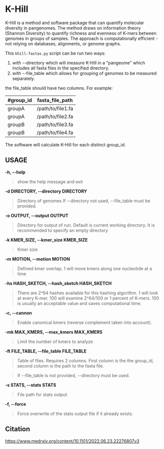 # K-Hill

K-Hill is a method and software package that can quantify molecular diversity in pangenomes. The method draws on information theory (Shannon Diversity) to quantify richness and evenness of K-mers between genomes in groups of samples. The approach is computationally efficient - not relying on databases, alignments, or genome graphs. 

This `khill-fastas.py` script can be run two ways:
1. with --directory which  will measure K-Hill in a "pangeome" which includes all fasta files in the specified directory.
2. with --file_table which allows for grouping of genomes to be measured separately.

the file_table should have two columns. For example:

| #group_id | fasta_file_path |
| --- | --- |
| groupA | /path/to/file1.fa |
| groupA | /path/to/file2.fa |
| groupB | /path/to/file3.fa |
| groupB | /path/to/file4.fa |

The software will calculate K-Hill for each distinct group_id.

## USAGE

**-h, --help**      

>show the help message and exit
  
**-d DIRECTORY, --directory DIRECTORY**
>Directory of genomes
>If --directory not used, --file_table must be provided.
  
**-o OUTPUT, --output OUTPUT**
 
>Directory for output of run. Default is current working directory. It is recommended to specify an empty directory
  
**-k KMER_SIZE, --kmer_size KMER_SIZE**
                 
>Kmer size
    
**-m MOTION, --motion MOTION**
                        
>Defined kmer overlap; 1 will move kmers along one nucleotide at a time
 
  
**-hs HASH_SKETCH, --hash_sketch HASH_SKETCH**
                        
>There are 2^64 hashes available for this hashing algorithm. 
    1 will look at every K-mer. 100 will examine 2^64/100 or 1 percent of K-mers. 
    100 is usually an acceptable value and saves computational time.
    
**-c, --cannon**
  
>Enable canonical kmers (reverse complement taken into account).

  
**-mk MAX_KMERS, --max_kmers MAX_KMERS**
  
>Limit the number of kmers to analyze
  
  
**-ft FILE_TABLE, --file_table FILE_TABLE**
>Table of files. Requires 2 columns. 
   First column is the the group_id, 
   second column is the path to the fasta file. 

>If --file_table is not provided, --directory must
                        be used.
 
**-s STATS, --stats STATS**
                       
>File path for stats output

  
**-f, --force**       
  
>Force overwrite of the stats output file if it already exists.

## Citation
https://www.medrxiv.org/content/10.1101/2022.06.23.22276807v3



